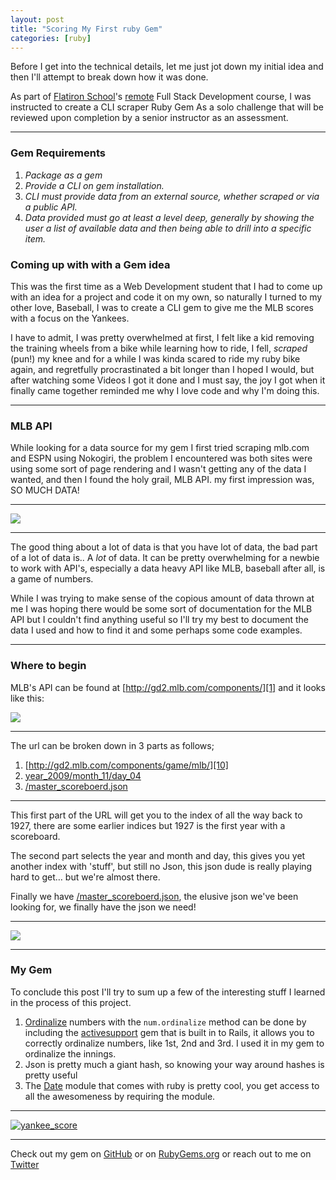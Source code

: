 ```yaml
---
layout: post
title: "Scoring My First ruby Gem"
categories: [ruby]
---
```



Before I get into the technical details, let me just jot down my initial idea and then I'll attempt to break down how it was done.

As part of [Flatiron School][6]'s [remote][7] Full Stack Development course, I was instructed to create a CLI scraper Ruby Gem As a solo challenge that will be reviewed upon completion by a senior instructor as an assessment.

***

### Gem Requirements

1. _Package as a gem_
2. _Provide a CLI on gem installation._
3. _CLI must provide data from an external source, whether scraped or via a public API._
4. _Data provided must go at least a level deep, generally by showing the user a list of available data and then being able to drill into a specific item._


### Coming up with with a Gem idea

This was the first time as a Web Development student that I had to come up with an idea for a project and code it on my own, so naturally I turned to my other love, Baseball, I was to create a CLI gem to give me the MLB scores with a focus on the Yankees.

I have to admit, I was pretty overwhelmed at first, I felt like a kid removing the training wheels from a bike while learning how to ride, I fell, _scraped_ (pun!) my knee and for a while I was kinda scared to ride my ruby bike again, and regretfully procrastinated a bit longer than I hoped I would, but after watching some Videos I got it done and I must say, the joy I got when it finally came together reminded me why I love code and why I'm doing this.

***

### MLB API

While looking for a data source for my gem I first tried scraping mlb.com and ESPN using Nokogiri, the problem I encountered was both sites were using some sort of page rendering and I wasn't getting any of the data I wanted, and then I found the holy grail, MLB API. my first impression was, SO MUCH DATA!

***
![][8]

***

The good thing about a lot of data is that you have lot of data, the bad part of a lot of data is.. A _lot_ of data. It can be pretty overwhelming for a newbie to work with API's, especially a data heavy API like MLB, baseball after all, is a game of numbers.

While I was trying to make sense of the copious amount of data thrown at me I was hoping there would be some sort of documentation for the MLB API but I couldn't find anything useful so I'll try my best to document the data I used and how to find it and some perhaps some code examples.

***

### Where to begin

MLB's API can be found at [http://gd2.mlb.com/components/][1] and it looks like this:



![][9]



***

The url can be broken down in 3 parts as follows;

1. [http://gd2.mlb.com/components/game/mlb/][10]
2. [year_2009/month_11/day_04][11]
3. [/master_scoreboerd.json][12]

***

This first part of the URL will get you to the index of all the way back to 1927, there are some earlier indices but 1927 is the first year with a scoreboard.

The second part selects the year and month and day, this gives you yet another index with 'stuff', but still no Json, this json dude is really playing hard to get… but we're almost there.

Finally we have [/master_scoreboerd.json][12], the elusive json we've been looking for, we finally have the json we need!

***

![][13]

***



### My Gem

To conclude this post I'll try to sum up a few of the interesting stuff I learned in the process of this project.

1. [Ordinalize][14] numbers with the `num.ordinalize` method can be done by including the [activesupport][15] gem that is built in to Rails, it allows you to correctly ordinalize numbers, like 1st, 2nd and 3rd. I used it in my gem to ordinalize the innings.
2. Json is pretty much a giant hash, so knowing your way around hashes is pretty useful
3. The [Date][16] module that comes with ruby is pretty cool, you get access to all the awesomeness by requiring the module.

***

  [![yankee_score](http://img.youtube.com/vi/2XFf4SiArYQ/0.jpg)](http://www.youtube.com/watch?v=2XFf4SiArYQ "yankee_score Gem ")

***


Check out my gem on [GitHub][17] or on [RubyGems.org][18] or reach out to me on [Twitter][19]




[1]: http://gd2.mlb.com/components/
[2]: https://youtu.be/2XFf4SiArYQ
[6]: http://flatironschool.com/
[7]: http://learn.co
[8]: http://i.giphy.com/je3BjJsPhsdmE.gif
[9]: https://cdn-images-1.medium.com/max/800/1*BNdJcxTgkUSDx5REkGfmig.png
[10]: http://gd2.mlb.com/components/game/mlb/year_2016/month_04/day_09/master_scoreboard.json
[11]: http://gd2.mlb.com/components/game/mlb/year_2009/month_11/day_04/
[12]: http://gd2.mlb.com/components/game/mlb/year_2009/month_11/day_04/master_scoreboard.json
[13]: https://cdn-images-1.medium.com/max/800/1*M9PG9p0H23dd8sZjee-MRg.jpeg
[14]: http://www.merriam-webster.com/dictionary/ordinal%20number
[15]: https://rubygems.org/gems/activesupport
[16]: http://robdodson.me/playing-with-ruby-dates/
[17]: https://github.com/Shmuwol/yankee_score
[18]: https://rubygems.org/gems/yankee_score
[19]: https://twitter.com/ShmullyWolfson
